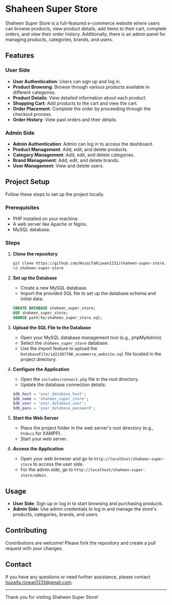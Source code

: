 # Shaheen Super Store

Shaheen Super Store is a full-featured e-commerce website where users can browse products, view product details, add items to their cart, complete orders, and view their order history. Additionally, there is an admin panel for managing products, categories, brands, and users.

## Features

### User Side
- **User Authentication**: Users can sign up and log in.
- **Product Browsing**: Browse through various products available in different categories.
- **Product Details**: View detailed information about each product.
- **Shopping Cart**: Add products to the cart and view the cart.
- **Order Placement**: Complete the order by proceeding through the checkout process.
- **Order History**: View past orders and their details.

### Admin Side
- **Admin Authentication**: Admin can log in to access the dashboard.
- **Product Management**: Add, edit, and delete products.
- **Category Management**: Add, edit, and delete categories.
- **Brand Management**: Add, edit, and delete brands.
- **User Management**: View and delete users.

## Project Setup

Follow these steps to set up the project locally.

### Prerequisites

- PHP installed on your machine.
- A web server like Apache or Nginx.
- MySQL database.

### Steps

1. **Clone the repository**

   ```bash
   git clone https://github.com/HuzaifaRizwan1231/shaheen-super-store.git
   cd shaheen-super-store
   ```

2. **Set up the Database**

   - Create a new MySQL database.
   - Import the provided SQL file to set up the database schema and initial data.

   ```sql
   CREATE DATABASE shaheen_super_store;
   USE shaheen_super_store;
   SOURCE path/to/shaheen_super_store.sql;
   ```

3. **Upload the SQL File to the Database**

   - Open your MySQL database management tool (e.g., phpMyAdmin).
   - Select the `shaheen_super_store` database.
   - Use the import feature to upload the `DatabaseFile/id21367706_ecommerce_website.sql` file located in the project directory.

4. **Configure the Application**

   - Open the `includes/connect.php` file in the root directory.
   - Update the database connection details:

   ```php
   $db_host = 'your_database_host';
   $db_name = 'shaheen_super_store';
   $db_user = 'your_database_user';
   $db_pass = 'your_database_password';
   ```

5. **Start the Web Server**

   - Place the project folder in the web server's root directory (e.g., `htdocs` for XAMPP).
   - Start your web server.

6. **Access the Application**

   - Open your web browser and go to `http://localhost/shaheen-super-store` to access the user side.
   - For the admin side, go to `http://localhost/shaheen-super-store/admin`.

## Usage

- **User Side**: Sign up or log in to start browsing and purchasing products.
- **Admin Side**: Use admin credentials to log in and manage the store's products, categories, brands, and users.

## Contributing

Contributions are welcome! Please fork the repository and create a pull request with your changes.

## Contact

If you have any questions or need further assistance, please contact [huzaifa.rizwan1231@gmail.com](mailto:huzaifa.rizwan1231@gmail.com).

---

Thank you for visiting Shaheen Super Store!
